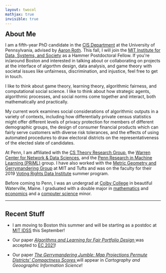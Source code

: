 ```yaml
---
layout: twocol
mathjax: true
invisible: true
---
```



<h2 style="margin-bottom: 10px; margin-top:10px" > About Me </h2>

I am a fifth-year PhD candidate in the [CIS Department](http://cis.upenn.edu) at the University of Pennsylvania, advised by [Aaron Roth](http://cis.upenn.edu/~aaroth).  This fall, I will join the [MIT Institute for Data, Systems, and Society](https://idss.mit.edu) as a Hammer Postdoctoral Fellow. If you're in/around Boston and interested in talking about or collaborating on projects at the interface of algorthm design, data analysis, and game theory with societal issues like unfairness, discrimination, and injustice, feel free to get in touch.


I like to think about game theory, learning theory, algorithmic fairness, and computational social science. I like to think about how strategic agents, algorithmic processes, and social norms come together and interact, both mathematically and practically.


My current work examines social considerations of algorithmic outputs in a variety of contexts, including how differentially private census statistics might offer different levels of privacy protection for members of different demographic groups, the design of consumer financial products which can fairly serve customers with diverse risk tolerances, and the effects of using automated procedures to draw electoral districts on the representativeness of the elected slate of candidates.

At Penn, I am affiliated with the [CS Theory Research Group](http://theory.cis.upenn.edu/index.html), the [Warren Center for Network & Data Sciences](http://warrencenter.upenn.edu/), and the [Penn Research in Machine Learning (PRiML)](https://priml.upenn.edu/) group.
I have also worked with the [Metric Geometry and Gerrymandering Group](http://mggg.org) at MIT and Tufts and was on the faculty for their 2019 [Voting Rights Data Institute](https://gerrydata.org) summer program.


Before coming to Penn, I was an undergrad at [Colby College](http://colby.edu) in beautiful Waterville, Maine.  I graduated with a double major in [mathematics](http://colby.edu/math) and [economics](http://colby.edu/econ) and a [computer science](http://colby.edu/cs) minor.

---
<h2 style="margin-bottom: 15px" > Recent Stuff </h2>

- I am moving to Boston this summer and will be starting as a postdoc at [MIT IDSS](https://idss.mit.edu) this September!

- Our paper <i><a href="https://arxiv.org/abs/2006.07281" > Algorithms and Learning for Fair Portfolio Design </a></i> was accepted to [EC 2021](https://ec21.sigecom.org/)!


- Our paper <i><a href="https://arxiv.org/abs/1905.03173" > The Gerrymandering Jumble: Map Projections Permute Districts' Compactness Scores </a></i> will appear in *Cartography and Geoographic Information Science*!

